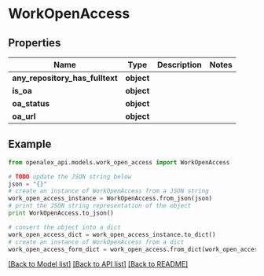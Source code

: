 # WorkOpenAccess


## Properties
Name | Type | Description | Notes
------------ | ------------- | ------------- | -------------
**any_repository_has_fulltext** | **object** |  | 
**is_oa** | **object** |  | 
**oa_status** | **object** |  | 
**oa_url** | **object** |  | 

## Example

```python
from openalex_api.models.work_open_access import WorkOpenAccess

# TODO update the JSON string below
json = "{}"
# create an instance of WorkOpenAccess from a JSON string
work_open_access_instance = WorkOpenAccess.from_json(json)
# print the JSON string representation of the object
print WorkOpenAccess.to_json()

# convert the object into a dict
work_open_access_dict = work_open_access_instance.to_dict()
# create an instance of WorkOpenAccess from a dict
work_open_access_form_dict = work_open_access.from_dict(work_open_access_dict)
```
[[Back to Model list]](../README.md#documentation-for-models) [[Back to API list]](../README.md#documentation-for-api-endpoints) [[Back to README]](../README.md)


